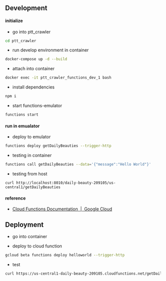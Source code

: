 ## Development

#### initialize

- go into ptt_crawler

```bash
cd ptt_crawler
```

- run develop environment in container

```bash
docker-compose up -d --build
```

- attach into container

```bash
docker exec -it ptt_crawler_functions_dev_1 bash
```

- install dependencies

```bash
npm i
```

- start functions-emulator

```bash
functions start
```

#### run in emualator

- deploy to emulator

```bash
functions deploy getDailyBeauties --trigger-http
```

- testing in container

```bash
functions call getDailyBeauties --data='{"message":"Hello World"}'
```

- testing from host

```
curl http://localhost:8010/daily-beauty-209105/us-central1/getDailyBeauties
```

#### reference

- [Cloud Functions Documentation  |  Google Cloud](https://cloud.google.com/functions/docs/emulator)

## Deployment

- go into container

- deploy to cloud function

```bash
gcloud beta functions deploy helloworld --trigger-http
```

- test

```bash
curl https://us-central1-daily-beauty-209105.cloudfunctions.net/getDailyBeauties
```
